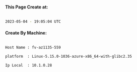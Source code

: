 
   
#### This Page Create at:

```bash

2023-05-04 - 19:05:04 UTC

```

#### Create By Machine:

```bash

Host Name : fv-az1135-559

platform  : Linux-5.15.0-1036-azure-x86_64-with-glibc2.35

Ip Local  : 10.1.0.28

```

